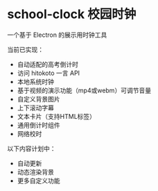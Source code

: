 # school-clock 校园时钟

一个基于 Electron 的展示用时钟工具

当前已实现：
- 自动适配的高考倒计时
- 访问 hitokoto 一言 API
- 本地系统时钟
- 基于视频的演示功能（mp4或webm）可调节音量
- 自定义背景图片
- 上下滚动字幕
- 文本卡片（支持HTML标签）
- 通用倒计时组件
- 网络校时

以下内容计划中：
- 自动更新
- 动态渲染背景
- 更多自定义功能
